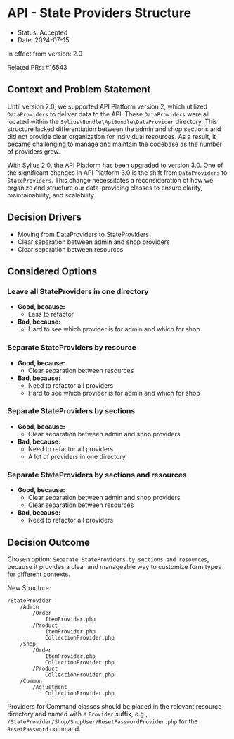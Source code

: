# API - State Providers Structure

* Status: Accepted
* Date: 2024-07-15

In effect from version: 2.0

Related PRs: #16543

## Context and Problem Statement

Until version 2.0, we supported API Platform version 2, which utilized
`DataProviders` to deliver data to the API. These `DataProviders` were all
located within the `Sylius\Bundle\ApiBundle\DataProvider` directory.
This structure lacked differentiation between the admin and shop sections
and did not provide clear organization for individual resources. 
As a result, it became challenging to manage and maintain the codebase
as the number of providers grew.

With Sylius 2.0, the API Platform has been upgraded to version 3.0.
One of the significant changes in API Platform 3.0 is the shift from 
`DataProviders` to `StateProviders`. This change necessitates a 
reconsideration of how we organize and structure our data-providing
classes to ensure clarity, maintainability, and scalability.

## Decision Drivers

* Moving from DataProviders to StateProviders
* Clear separation between admin and shop providers
* Clear separation between resources

## Considered Options

### Leave all StateProviders in one directory

* **Good, because:**
    * Less to refactor
* **Bad, because:**
    * Hard to see which provider is for admin and which for shop

### Separate StateProviders by resource

* **Good, because:**
    * Clear separation between resources
* **Bad, because:**
    * Need to refactor all providers
    * Hard to see which provider is for admin and which for shop

### Separate StateProviders by sections

* **Good, because:**
    * Clear separation between admin and shop providers
* **Bad, because:**
    * Need to refactor all providers
    * A lot of providers in one directory

### Separate StateProviders by sections and resources

* **Good, because:**
    * Clear separation between admin and shop providers
    * Clear separation between resources
* **Bad, because:**
    * Need to refactor all providers

## Decision Outcome

Chosen option: `Separate StateProviders by sections and resources`,
because it provides a clear and manageable way to customize form types
for different contexts.

New Structure:

```
/StateProvider
    /Admin
        /Order
            ItemProvider.php
        /Product
            ItemProvider.php
            CollectionProvider.php
    /Shop
        /Order
            ItemProvider.php
            CollectionProvider.php
        /Product
            CollectionProvider.php
    /Common
        /Adjustment
            CollectionProvider.php
```

Providers for Command classes should be placed in the relevant resource
directory and named with a `Provider` suffix,
e.g., `/StateProvider/Shop/ShopUser/ResetPasswordProvider.php` for the
`ResetPassword` command.
